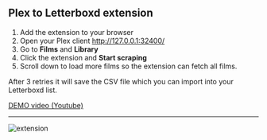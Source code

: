 ## Plex to Letterboxd extension

 1. Add the extension to your browser
 2. Open your Plex client http://127.0.0.1:32400/
 3. Go to **Films** and **Library** 
 4. Click the extension and **Start scraping**
 5. Scroll down to load more films so the extension can fetch all films.

After 3 retries it will save the CSV file which you can import into your Letterboxd list. 

[DEMO video (Youtube)](https://www.youtube.com/watch?v=umWKpgffUc0)

---

![extension](https://github.com/user-attachments/assets/34ae0f67-77b5-4810-8a22-773b95fdf317)

